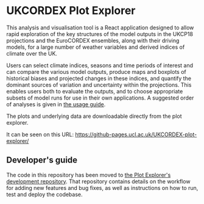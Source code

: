 # UKCORDEX Plot Explorer
This analysis and visualisation tool is a React application designed to allow rapid exploration of the key structures of the model outputs in the UKCP18 projections and the EuroCORDEX ensembles, along with their driving models, for a large number of weather variables and derived indices of climate over the UK.

Users can select climate indices, seasons and time periods of interest and can compare the various model outputs, produce maps and boxplots of historical biases and projected changes in these indices, and quantify the dominant sources of variation and uncertainty within the projections. This enables users both to evaluate the outputs, and to choose appropriate subsets of model runs for use in their own applications. A suggested order of analyses is given in [the usage guide](https://github-pages.ucl.ac.uk/UKCORDEX-plot-explorer-dev/#/how-to-use).

The plots and underlying data are downloadable directly from the plot explorer.

It can be seen on this URL:
https://github-pages.ucl.ac.uk/UKCORDEX-plot-explorer/

## Developer's guide

The code in this repository has been moved to [the Plot Explorer's development repository](https://github-pages.ucl.ac.uk/UKCORDEX-plot-explorer-dev/#/how-to-use).
That repository contains details on the workflow for adding new features and bug fixes, as well as instructions on how to run, test and deploy the codebase.
